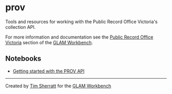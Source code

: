 # prov

Tools and resources for working with the Public Record Office Victoria's collection API.

For more information and documentation see the [Public Record Office Victoria](https://glam-workbench.net/prov) section of the [GLAM Workbench](https://glam-workbench.net).

## Notebooks
- [Getting started with the PROV API](https://github.com/GLAM-Workbench/prov/blob/master/getting-started.ipynb)


<!-- START RUN INFO -->

<!-- END RUN INFO -->

----
Created by [Tim Sherratt](https://timsherratt.au) for the [GLAM Workbench](https://glam-workbench.net)